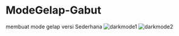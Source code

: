 # ModeGelap-Gabut
membuat mode gelap versi Sederhana
![darkmode1](https://user-images.githubusercontent.com/81865062/186662902-8f86fb8c-9606-4b1a-b64b-5dedb87a842b.png)
![darkmode2](https://user-images.githubusercontent.com/81865062/186662927-6a4f45ce-6f5f-41d9-bc07-df320f114145.png)
